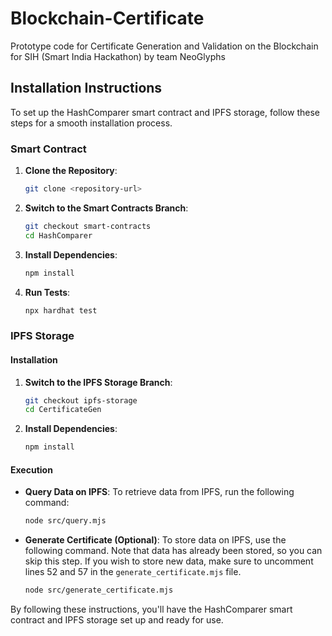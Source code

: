 # Blockchain-Certificate

Prototype code for Certificate Generation and Validation on the Blockchain for SIH (Smart India Hackathon) by team NeoGlyphs

## Installation Instructions

To set up the HashComparer smart contract and IPFS storage, follow these steps for a smooth installation process.

### Smart Contract

1. **Clone the Repository**:

   ```bash
   git clone <repository-url>
   ```

2. **Switch to the Smart Contracts Branch**:

   ```bash
   git checkout smart-contracts
   cd HashComparer
   ```

3. **Install Dependencies**:

   ```bash
   npm install
   ```

4. **Run Tests**:
   ```bash
   npx hardhat test
   ```

### IPFS Storage

#### Installation

1. **Switch to the IPFS Storage Branch**:

   ```bash
   git checkout ipfs-storage
   cd CertificateGen
   ```

2. **Install Dependencies**:
   ```bash
   npm install
   ```

#### Execution

- **Query Data on IPFS**:
  To retrieve data from IPFS, run the following command:

  ```bash
  node src/query.mjs
  ```

- **Generate Certificate (Optional)**:
  To store data on IPFS, use the following command. Note that data has already been stored, so you can skip this step. If you wish to store new data, make sure to uncomment lines 52 and 57 in the `generate_certificate.mjs` file.
  ```bash
  node src/generate_certificate.mjs
  ```

By following these instructions, you'll have the HashComparer smart contract and IPFS storage set up and ready for use.
